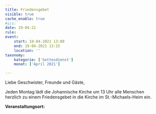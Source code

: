 ```yaml
---
title: Friedensgebet
visible: true
cache_enable: true
#ics: 
date: 19-04-21
rule: 
event:
	start: 19-04-2021 13:00
	end: 19-04-2021 13:15
	location: ''
taxonomy:
	kategorie: ['Gottesdienst']
	monat: ['April 2021']

---
```

Liebe Geschwister, Freunde und Gäste,

Jeden Montag lädt die Johannische Kirche um 13 Uhr alle Menschen herzlich zu einem Friedensgebet in die Kirche im St.-Michaels-Heim ein.



**Veranstaltungsort:** 

